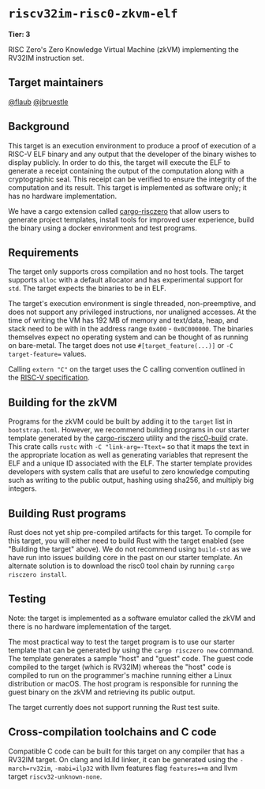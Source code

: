 # `riscv32im-risc0-zkvm-elf`

**Tier: 3**

RISC Zero's Zero Knowledge Virtual Machine (zkVM) implementing the RV32IM instruction set.

## Target maintainers

[@flaub](https://github.com/flaub)
[@jbruestle](https://github.com/jbruestle)

## Background

This target is an execution environment to produce a proof of execution of
a RISC-V ELF binary and any output that the developer of the binary wishes to
display publicly. In order to do this, the target will execute the ELF to
generate a receipt containing the output of the computation along with a
cryptographic seal. This receipt can be verified to ensure the integrity of the
computation and its result. This target is implemented as software only; it has
no hardware implementation.

We have a cargo extension called [cargo-risczero] that allow users to generate
project templates, install tools for improved user experience, build the binary
using a docker environment and test programs.

## Requirements

The target only supports cross compilation and no host tools. The target
supports `alloc` with a default allocator and has experimental support for
`std`. The target expects the binaries to be in ELF.

The target's execution environment is single threaded, non-preemptive, and does
not support any privileged instructions, nor unaligned accesses. At the time of
writing the VM has 192 MB of memory and text/data, heap, and stack need to be
with in the address range `0x400` - `0x0C000000`. The binaries themselves expect
no operating system and can be thought of as running on bare-metal. The target
does not use `#[target_feature(...)]` or `-C target-feature=` values.

Calling `extern "C"` on the target uses the C calling convention outlined in the
[RISC-V specification].

## Building for the zkVM

Programs for the zkVM could be built by adding it to the `target` list in
`bootstrap.toml`. However, we recommend building programs in our starter template
generated by the [cargo-risczero] utility and the [risc0-build] crate. This
crate calls `rustc` with `-C "link-arg=-Ttext=` so that it maps the text in the
appropriate location as well as generating variables that represent the ELF and
a unique ID associated with the ELF. The starter template provides developers
with system calls that are useful to zero knowledge computing such as writing to
the public output, hashing using sha256, and multiply big integers.

## Building Rust programs

Rust does not yet ship pre-compiled artifacts for this target. To compile for
this target, you will either need to build Rust with the target enabled (see
"Building the target" above). We do not recommend using `build-std` as we have
run into issues building core in the past on our starter template. An alternate
solution is to download the risc0 tool chain by running `cargo risczero install`.

## Testing

Note: the target is implemented as a software emulator called the zkVM and there
is no hardware implementation of the target.

The most practical way to test the target program is to use our starter template
that can be generated by using the `cargo risczero new` command. The template
generates a sample "host" and "guest" code. The guest code compiled to the
target (which is RV32IM) whereas the "host" code is compiled to run on the
programmer's machine running either a Linux distribution or macOS. The host
program is responsible for running the guest binary on the zkVM and retrieving
its public output.

The target currently does not support running the Rust test suite.

## Cross-compilation toolchains and C code

Compatible C code can be built for this target on any compiler that has a RV32IM
target.  On clang and ld.lld linker, it can be generated using the
`-march=rv32im`, `-mabi=ilp32` with llvm features flag `features=+m` and llvm
target `riscv32-unknown-none`.

[RISC-V specification]: https://riscv.org/wp-content/uploads/2015/01/riscv-calling.pdf
[cargo-risczero]: https://docs.rs/cargo-risczero/latest/cargo_risczero/
[risc0-build]: https://crates.io/crates/risc0-build
